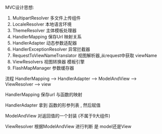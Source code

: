 MVC设计思想:

1. MultipartResolver  多文件上传组件
2. LocaleResolver 本地语言环境
3. ThemeResolver  主体模板处理器
4. HandlerMapping 保存Url 映射关系
5. HandlerAdapter 动态参数适配器
6. HandlerExceptionResolver 异常拦截器
7. RequestToViewNameTranslator 视图解析器,从request中获取 viewName
8. ViewResolvers 视图转换器 模板引擎
9. FlashMapManager 参数缓存器



流程  HandlerMapping --> HandlerAdapter --> ModelAndView --> ViewResolver --> view 

HandlerMapping 保存url 与函数的映射

HandlerAdapter 拿到 函数的形参列表 , 然后赋值

ModelAndView 对返回值的一个封装 (不属于9大组件)

ViewResolver 根据ModelAndView 进行判断 是 model还是View 


